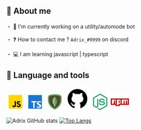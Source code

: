## 📝 About me
・ 🚧 I'm currently working on a utility/automode bot

・ ❓ How to contact me ? `Adrix_#9999` on discord

・ 💻 I am learning javascript | typescript

## 📌 Language and tools
<img alt= "Javascript" src="./icons8-javascript-48.png"> <img alt= "Typescript" src="./icons8-typescript-48.png"> <img alt= "MongoDB" src="./icons8-mongodb-48.png"> <img alt= "Github" src="./icons8-github-64.png"> <img alt= "NodeJS" src="./icons8-node-js-48.png"> <img alt= "NPM" src="./icons8-npm-48.png">








![Adrix GitHub stats](https://github-readme-stats.vercel.app/api?username=Adrix-fr&show_icons=true&theme=radical)
[![Top Langs](https://github-readme-stats.vercel.app/api/top-langs/?username=Adrix-fr&layout=compact)](https://github.com/Adrix-fr/github-readme-stats)
